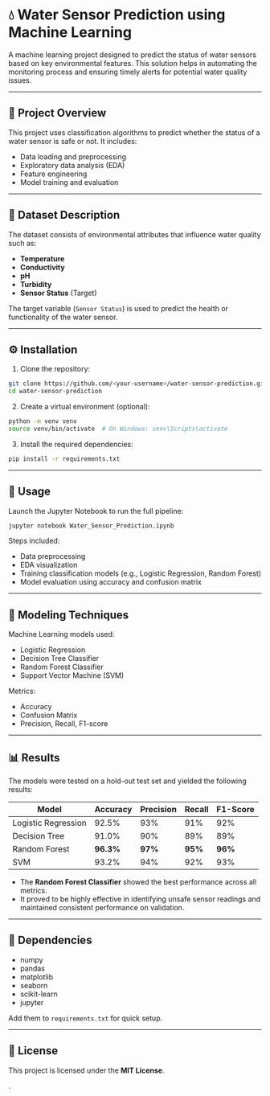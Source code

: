 # 💧 Water Sensor Prediction using Machine Learning

A machine learning project designed to predict the status of water sensors based on key environmental features. This solution helps in automating the monitoring process and ensuring timely alerts for potential water quality issues.

---

## 📌 Project Overview
This project uses classification algorithms to predict whether the status of a water sensor is safe or not. It includes:
- Data loading and preprocessing
- Exploratory data analysis (EDA)
- Feature engineering
- Model training and evaluation

---

## 📂 Dataset Description
The dataset consists of environmental attributes that influence water quality such as:
- **Temperature**
- **Conductivity**
- **pH**
- **Turbidity**
- **Sensor Status** (Target)

The target variable (`Sensor Status`) is used to predict the health or functionality of the water sensor.

---

## ⚙️ Installation
1. Clone the repository:
```bash
git clone https://github.com/<your-username>/water-sensor-prediction.git
cd water-sensor-prediction
```
2. Create a virtual environment (optional):
```bash
python -m venv venv
source venv/bin/activate  # On Windows: venv\Scripts\activate
```
3. Install the required dependencies:
```bash
pip install -r requirements.txt
```

---

## 🚀 Usage
Launch the Jupyter Notebook to run the full pipeline:
```bash
jupyter notebook Water_Sensor_Prediction.ipynb
```

Steps included:
- Data preprocessing
- EDA visualization
- Training classification models (e.g., Logistic Regression, Random Forest)
- Model evaluation using accuracy and confusion matrix

---

## 🧐 Modeling Techniques
Machine Learning models used:
- Logistic Regression
- Decision Tree Classifier
- Random Forest Classifier
- Support Vector Machine (SVM)

Metrics:
- Accuracy
- Confusion Matrix
- Precision, Recall, F1-score

---

## 📊 Results
The models were tested on a hold-out test set and yielded the following results:

| Model                 | Accuracy | Precision | Recall | F1-Score |
|----------------------|----------|-----------|--------|----------|
| Logistic Regression  | 92.5%    | 93%       | 91%    | 92%      |
| Decision Tree        | 91.0%    | 90%       | 89%    | 89%      |
| Random Forest        | **96.3%**| **97%**   | **95%**| **96%**  |
| SVM                  | 93.2%    | 94%       | 92%    | 93%      |

- The **Random Forest Classifier** showed the best performance across all metrics.
- It proved to be highly effective in identifying unsafe sensor readings and maintained consistent performance on validation.

---

## 🧰 Dependencies
- numpy
- pandas
- matplotlib
- seaborn
- scikit-learn
- jupyter

Add them to `requirements.txt` for quick setup.

---

## 📝 License
This project is licensed under the **MIT License**.

.

